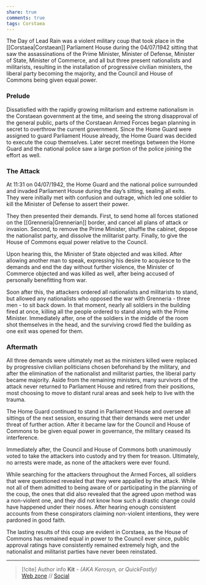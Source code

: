```yaml
---
share: true
comments: true
tags: Corstaea
---
```


The Day of Lead Rain was a violent military coup that took place in the [[Corstaea|Corstaean]] Parliament House during the 04/07/1942 sitting that saw the assassinations of the Prime Minister, Minister of Defense, Minister of State, Minister of Commerce, and all but three present nationalists and militarists, resulting in the installation of progressive civilian ministers, the liberal party becoming the majority, and the Council and House of Commons being given equal power.

### Prelude

Dissatisfied with the rapidly growing militarism and extreme nationalism in the Corstaean government at the time, and seeing the strong disapproval of the general public, parts of the Corstaean Armed Forces began planning in secret to overthrow the current government. Since the Home Guard were assigned to guard Parliament House already, the Home Guard was decided to execute the coup themselves. Later secret meetings between the Home Guard and the national police saw a large portion of the police joining the effort as well.

### The Attack

At 11:31 on 04/07/1942, the Home Guard and the national police surrounded and invaded Parliament House during the day’s sitting, sealing all exits. They were initially met with confusion and outrage, which led one soldier to kill the Minister of Defense to assert their power.

They then presented their demands. First, to send home all forces stationed on the [[Grenneria|Grennerian]] border, and cancel all plans of attack or invasion. Second, to remove the Prime Minister, shuffle the cabinet, depose the nationalist party, and dissolve the militarist party. Finally, to give the House of Commons equal power relative to the Council.

Upon hearing this, the Minister of State objected and was killed. After allowing another man to speak, expressing his desire to acquiesce to the demands and end the day without further violence, the Minister of Commerce objected and was killed as well, after being accused of personally benefitting from war.

Soon after this, the attackers ordered all nationalists and militarists to stand, but allowed any nationalists who opposed the war with Grenneria - three men - to sit back down. In that moment, nearly all soldiers in the building fired at once, killing all the people ordered to stand along with the Prime Minister. Immediately after, one of the soldiers in the middle of the room shot themselves in the head, and the surviving crowd fled the building as one exit was opened for them.

### Aftermath

All three demands were ultimately met as the ministers killed were replaced by progressive civilian politicians chosen beforehand by the military, and after the elimination of the nationalist and militarist parties, the liberal party became majority. Aside from the remaining ministers, many survivors of the attack never returned to Parliament House and retired from their positions, most choosing to move to distant rural areas and seek help to live with the trauma.

The Home Guard continued to stand in Parliament House and oversee all sittings of the next session, ensuring that their demands were met under threat of further action. After it became law for the Council and House of Commons to be given equal power in governance, the military ceased its interference.

Immediately after, the Council and House of Commons both unanimously voted to take the attackers into custody and try them for treason. Ultimately, no arrests were made, as none of the attackers were ever found.

While searching for the attackers throughout the Armed Forces, all soldiers that were questioned revealed that they were appalled by the attack. While not all of them admitted to being aware of or participating in the planning of the coup, the ones that did also revealed that the agreed upon method was a non-violent one, and they did not know how such a drastic change could have happened under their noses. After hearing enough consistent accounts from these conspirators claiming non-violent intentions, they were pardoned in good faith.

The lasting results of this coup are evident in Corstaea, as the House of Commons has remained equal in power to the Council ever since, public approval ratings have consistently remained extremely high, and the nationalist and militarist parties have never been reinstated.

-----
> [!cite] Author info
> **Kit** - *(AKA Kerosyn, or QuickFastly)*\
> [Web zone](https://kerosyn.link) // [Social](https://m.tripulse.link/@kit)